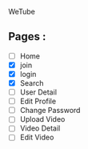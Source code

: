 WeTube

## Pages : 

- [ ] Home
- [X] join
- [X] login
- [X] Search
- [ ] User Detail
- [ ] Edit Profile
- [ ] Change Password
- [ ] Upload Video
- [ ] Video Detail
- [ ] Edit Video